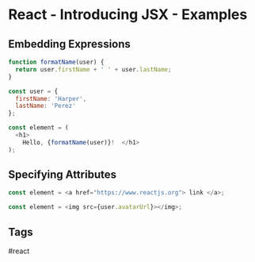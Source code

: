# React - Introducing JSX - Examples 

## Embedding Expressions
```js
function formatName(user) {
  return user.firstName + ' ' + user.lastName;
}

const user = {
  firstName: 'Harper',
  lastName: 'Perez'
};

const element = (
  <h1>
    Hello, {formatName(user)}!  </h1>
);
```
## Specifying Attributes
```js
const element = <a href="https://www.reactjs.org"> link </a>;

const element = <img src={user.avatarUrl}></img>;
```
## Tags
#react
